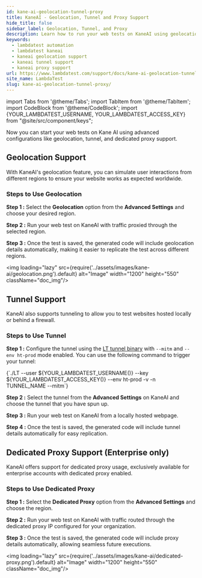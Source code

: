 ```yaml
---
id: kane-ai-geolocation-tunnel-proxy
title: KaneAI - Geolocation, Tunnel and Proxy Support
hide_title: false
sidebar_label: Geolocation, Tunnel, and Proxy
description: Learn how to run your web tests on KaneAI using geolocation, tunnel, and dedicated proxy configurations.
keywords:
  - lambdatest automation
  - lambdatest kaneai
  - kaneai geolocation support
  - kaneai tunnel support
  - kaneai proxy support
url: https://www.lambdatest.com/support/docs/kane-ai-geolocation-tunnel-proxy/
site_name: LambdaTest
slug: kane-ai-geolocation-tunnel-proxy/
---
```


import Tabs from '@theme/Tabs';
import TabItem from '@theme/TabItem';
import CodeBlock from '@theme/CodeBlock';
import {YOUR_LAMBDATEST_USERNAME, YOUR_LAMBDATEST_ACCESS_KEY} from "@site/src/component/keys";

<script type="application/ld+json"
      dangerouslySetInnerHTML={{ __html: JSON.stringify({
       "@context": "https://schema.org",
        "@type": "BreadcrumbList",
        "itemListElement": [{
          "@type": "ListItem",
          "position": 1,
          "name": "Home",
          "item": "https://www.lambdatest.com"
        },{
          "@type": "ListItem",
          "position": 2,
          "name": "Support",
          "item": "https://www.lambdatest.com/support/docs/"
        },{
          "@type": "ListItem",
          "position": 3,
          "name": "KaneAI Geolocation, Tunnel, and Proxy Support",
          "item": "https://www.lambdatest.com/support/docs/kane-ai-geolocation-tunnel-proxy/"
        }]
      })
    }}
></script>

Now you can start your web tests on Kane AI using advanced configurations like geolocation, tunnel, and dedicated proxy support.

## Geolocation Support

With KaneAI's geolocation feature, you can simulate user interactions from different regions to ensure your website works as expected worldwide.

### Steps to Use Geolocation

**Step 1 :** Select the **Geolocation** option from the **Advanced Settings** and choose your desired region.

**Step 2 :** Run your web test on KaneAI with traffic proxied through the selected region.

**Step 3 :** Once the test is saved, the generated code will include geolocation details automatically, making it easier to 
replicate the test across different regions.

<img loading="lazy" src={require('../assets/images/kane-ai/geolocation.png').default} alt="Image" width="1200" height="550" className="doc_img"/>

## Tunnel Support

KaneAI also supports tunneling to allow you to test websites hosted locally or behind a firewall.

### Steps to Use Tunnel

**Step 1 :** Configure the tunnel using the [LT tunnel binary](https://www.lambdatest.com/support/docs/testing-locally-hosted-pages/#lambdatest-tunnel-guide) with `--mitm` and `--env ht-prod` mode enabled. You can use the following command to trigger your tunnel:

<div className="lambdatest__codeblock">
<CodeBlock className="language-bash">
{`./LT --user ${YOUR_LAMBDATEST_USERNAME()} --key ${YOUR_LAMBDATEST_ACCESS_KEY()}  --env ht-prod -v -n TUNNEL_NAME --mitm`}
</CodeBlock>
</div>

**Step 2 :** Select the tunnel from the **Advanced Settings** on KaneAI and choose the tunnel that you have spun up.

**Step 3 :** Run your web test on KaneAI from a locally hosted webpage.

**Step 4 :** Once the test is saved, the generated code will include tunnel details automatically for easy replication.

## Dedicated Proxy Support (Enterprise only)

KaneAI offers support for dedicated proxy usage, exclusively available for enterprise accounts with dedicated proxy enabled.

### Steps to Use Dedicated Proxy

**Step 1 :** Select the **Dedicated Proxy** option from the **Advanced Settings** and choose the region.

**Step 2 :** Run your web test on KaneAI with traffic routed through the dedicated proxy IP configured for your organization.

**Step 3 :** Once the test is saved, the generated code will include proxy details automatically, allowing seamless future executions.

<img loading="lazy" src={require('../assets/images/kane-ai/dedicated-proxy.png').default} alt="Image" width="1200" height="550" className="doc_img"/>
